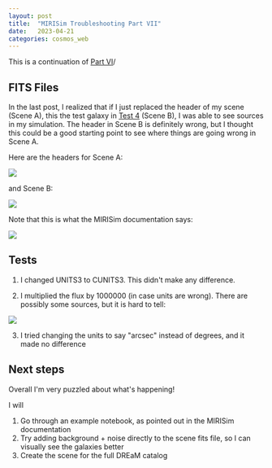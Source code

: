 ```yaml
---
layout: post
title:  "MIRISim Troubleshooting Part VII"
date:   2023-04-21
categories: cosmos_web
---
```


This is a continuation of <a href="https://ndrakos.github.io/blog/cosmos_web/MIRISim_Troubleshooting_Part_VI/">Part VI</a>/


## FITS Files

In the last post, I realized that if I just replaced the header of my scene (Scene A), this the test galaxy in <a href="https://ndrakos.github.io/blog/cosmos_web/MIRISim_Troubleshooting_Part_VI/">Test 4</a> (Scene B), I was able to see sources in my simulation. The header in Scene B is definitely wrong, but I thought this could be a good starting point to see where things are going wrong in Scene A.

Here are the headers for Scene A:

<img src="{{ site.baseurl }}/assets/plots/20230421_headerA.png">

and Scene B:

<img src="{{ site.baseurl }}/assets/plots/20230421_headerB.png">


Note that this is what the MIRISim documentation says:

<img src="{{ site.baseurl }}/assets/plots/20230421_documentation.png">


## Tests

1) I changed UNITS3 to CUNITS3. This didn't make any difference.

2) I multiplied the flux by 1000000 (in case units are wrong). There are possibly some sources, but it is hard to tell:

<img src="{{ site.baseurl }}/assets/plots/20230421_test.png">

3) I tried changing the units to say "arcsec" instead of degrees, and it made no difference

## Next steps

Overall I'm very puzzled about what's happening!

I will
1. Go through an example notebook, as pointed out in the MIRISim documentation
2. Try adding background + noise directly to the scene fits file, so I can visually see the galaxies better
3. Create the scene for the full DREaM catalog
